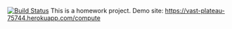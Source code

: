 [![Build Status](https://travis-ci.org/mortheria/myDemoApp.svg?branch=master)](https://travis-ci.org/mortheria/myDemoApp)
This is a homework project.
Demo site: https://vast-plateau-75744.herokuapp.com/compute

